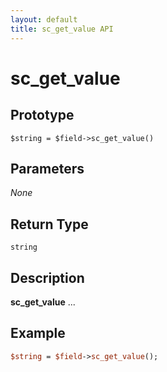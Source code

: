 ```yaml
---
layout: default
title: sc_get_value API
---
```



sc_get_value
============


Prototype
---------

```
$string = $field->sc_get_value()
```


Parameters
----------

_None_

Return Type
-----------

`string`


Description
-----------

**sc_get_value** ...


Example
-------

```perl
$string = $field->sc_get_value();
```
